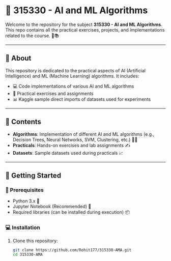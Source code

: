 # 🚀 315330 - AI and ML Algorithms

Welcome to the repository for the subject **315330 - AI and ML Algorithms**. This repo contains all the practical exercises, projects, and implementations related to the course. 🤖📚

---

## 📖 About

This repository is dedicated to the practical aspects of AI (Artificial Intelligence) and ML (Machine Learning) algorithms. It includes:

- 💻 Code implementations of various AI and ML algorithms
- 📝 Practical exercises and assignments
- 📊 Kaggle sample direct imports of datasets used for experiments 

---

## 📂 Contents

- **Algorithms**: Implementation of different AI and ML algorithms (e.g., Decision Trees, Neural Networks, SVM, Clustering, etc.) 🌲🧠
- **Practicals**: Hands-on exercises and lab assignments ✍️
- **Datasets**: Sample datasets used during practicals 📈

---

## 🚀 Getting Started

### 🔧 Prerequisites

- Python 3.x 🐍
- Jupyter Notebook (Recommended) 📓
- Required libraries (can be installed during execution) 📦

### 💻 Installation

1. Clone this repository:
   ```bash
   git clone https://github.com/Rohit177/315330-AMA.git
   cd 315330-AMA
